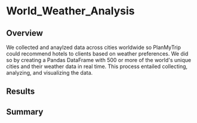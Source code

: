 # World_Weather_Analysis
## Overview
We collected and anaylzed data across cities worldwide so PlanMyTrip could recommend hotels to clients based on weather preferences. We did so by creating a Pandas DataFrame with 500 or more of the world's unique cities and their weather data in real time. This process entailed collecting, analyzing, and visualizing the data.
## Results
## Summary
